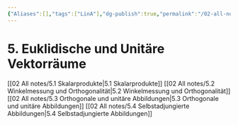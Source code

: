 ```yaml
---
{"Aliases":[],"tags":["LinA"],"dg-publish":true,"permalink":"/02-all-notes/5-euklidische-und-unitaere-vektorraeume/","dgHomeLink":true,"dgPassFrontmatter":true}
---
```


# 5. Euklidische und Unitäre Vektorräume
[[02 All notes/5.1 Skalarprodukte|5.1 Skalarprodukte]]
[[02 All notes/5.2 Winkelmessung und Orthogonalität|5.2 Winkelmessung und Orthogonalität]]
[[02 All notes/5.3 Orthogonale und unitäre Abbildungen|5.3 Orthogonale und unitäre Abbildungen]]
[[02 All notes/5.4 Selbstadjungierte Abbildungen|5.4 Selbstadjungierte Abbildungen]]
